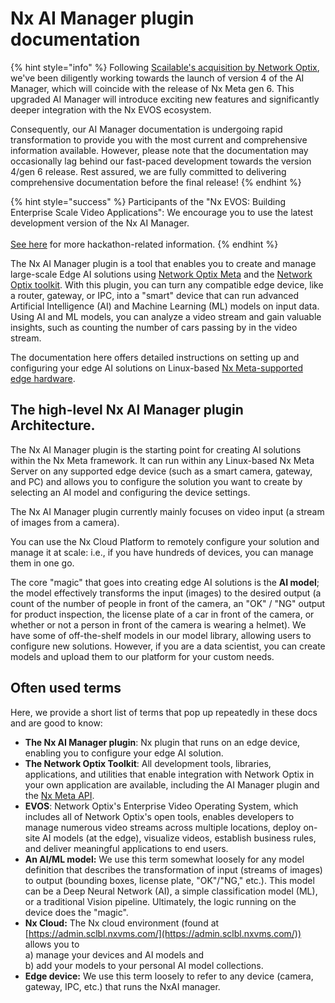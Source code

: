 # Nx AI Manager plugin documentation

{% hint style="info" %}
Following [Scailable's acquisition by Network Optix](https://www.networkoptix.com/announcement/scailable), we've been diligently working towards the launch of version 4 of the AI Manager, which will coincide with the release of Nx Meta gen 6. This upgraded AI Manager will introduce exciting new features and significantly deeper integration with the Nx EVOS ecosystem.

Consequently, our AI Manager documentation is undergoing rapid transformation to provide you with the most current and comprehensive information available. However, please note that the documentation may occasionally lag behind our fast-paced development towards the version 4/gen 6 release. Rest assured, we are fully committed to delivering comprehensive documentation before the final release!
{% endhint %}

{% hint style="success" %}
Participants of the "Nx EVOS: Building Enterprise Scale Video Applications": We encourage you to use the latest development version of the Nx AI Manager. \
\
[See here](miscellaneous/hackathon-nx-evos-building-enterprise-scale-video-applications.md) for more hackathon-related information.
{% endhint %}

The Nx AI Manager plugin is a tool that enables you to create and manage large-scale Edge AI solutions using [Network Optix Meta](https://www.networkoptix.com/nx-meta) and the [Network Optix toolkit](https://www.networkoptix.com/nx-meta/developer-tools). With this plugin, you can turn any compatible edge device, like a router, gateway, or IPC, into a "smart" device that can run advanced Artificial Intelligence (AI) and Machine Learning (ML) models on input data. Using AI and ML models, you can analyze a video stream and gain valuable insights, such as counting the number of cars passing by in the video stream.

The documentation here offers detailed instructions on setting up and configuring your edge AI solutions on Linux-based [Nx Meta-supported edge hardware](https://www.networkoptix.com/nx-meta/nx-meta-platform-support).

## The high-level Nx AI Manager plugin Architecture.

The Nx AI Manager plugin is the starting point for creating AI solutions within the Nx Meta framework. It can run within any Linux-based Nx Meta Server on any supported edge device (such as a smart camera, gateway, and PC) and allows you to configure the solution you want to create by selecting an AI model and configuring the device settings.&#x20;

The Nx AI Manager plugin currently mainly focuses on video input (a stream of images from a camera).

You can use the Nx Cloud Platform to remotely configure your solution and manage it at scale: i.e., if you have hundreds of devices, you can manage them in one go.&#x20;

The core "magic" that goes into creating edge AI solutions is the **AI model**; the model effectively transforms the input (images) to the desired output (a count of the number of people in front of the camera, an "OK" / "NG" output for product inspection, the license plate of a car in front of the camera, or whether or not a person in front of the camera is wearing a helmet). We have some of off-the-shelf models in our model library, allowing users to configure new solutions. However, if you are a data scientist, you can create models and upload them to our platform for your custom needs.

## Often used terms

Here, we provide a short list of terms that pop up repeatedly in these docs and are good to know:

* **The Nx AI Manager plugin**: Nx plugin that runs on an edge device, enabling you to configure your edge AI solution.
* **The Network Optix Toolkit**: All development tools, libraries, applications, and utilities that enable integration with Network Optix in your own application are available, including the AI Manager plugin and the [Nx Meta API](https://www.networkoptix.com/nx-meta/developer-tools).
* **EVOS**: Network Optix's Enterprise Video Operating System, which includes all of Network Optix's open tools, enables developers to manage numerous video streams across multiple locations, deploy on-site AI models (at the edge), visualize videos, establish business rules, and deliver meaningful applications to end users.
* **An AI/ML model:** We use this term somewhat loosely for any model definition that describes the transformation of input (streams of images) to output (bounding boxes, license plate, "OK"/"NG," etc.). This model can be a Deep Neural Network (AI), a simple classification model (ML), or a traditional Vision pipeline. Ultimately, the logic running on the device does the "magic".&#x20;
* **Nx Cloud:** The Nx cloud environment (found at [https://admin.sclbl.nxvms.com/](https://admin.sclbl.nxvms.com/)) allows you to \
  a) manage your devices and AI models and \
  b) add your models to your personal AI model collections.&#x20;
* **Edge device:** We use this term loosely to refer to any device (camera, gateway, IPC, etc.) that runs the NxAI manager.&#x20;
